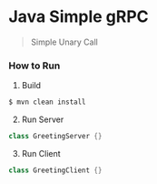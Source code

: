 # Java Simple gRPC

> Simple Unary Call

### How to Run

1. Build 
```sh
$ mvn clean install
```

2. Run Server
```java
class GreetingServer {}
```

3. Run Client 
```java
class GreetingClient {}
```

